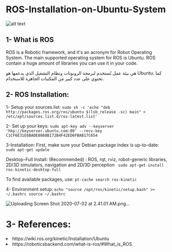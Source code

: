 # ROS-Installation-on-Ubuntu-System

![alt text](https://external-content.duckduckgo.com/iu/?u=https%3A%2F%2Finsights.ubuntu.com%2Fwp-content%2Fuploads%2Fe203%2FROS.png&f=1&nofb=1)

## 1- What is ROS
ROS is a Robotic framework, and it's an acronym for Robot Operating System.
The main supported operating system for ROS is Ubuntu. ROS contain a huge amount of libraries you can use it in your code.

  هي بيئة عمل تُستخدم لبرمجة الروبوتات ونظام التشغيل الذي يدعمها هو Ubuntu.
  كما تحتوي على عدد كبير من المكتبات الجاهزة للاستخدام.
  
  
  ## 2- ROS Installation:
  1- Setup your sources.list:
  `sudo sh -c 'echo "deb http://packages.ros.org/ros/ubuntu $(lsb_release -sc) main" > /etc/apt/sources.list.d/ros-latest.list'`
  
  2- Set up your keys:
  `sudo apt-key adv --keyserver 'hkp://keyserver.ubuntu.com:80' --recv-key C1CF6E31E6BADE8868B172B4F42ED6FBAB17C654`
  
  3-Installation:
  First, make sure your Debian package index is up-to-date:
  `sudo apt-get update`
  
  Desktop-Full Install: (Recommended) : ROS, rqt, rviz, robot-generic libraries, 2D/3D simulators, navigation and 2D/3D perception
 ` sudo apt-get install ros-kinetic-desktop-full`
  
  To find available packages, use:
  `pt-cache search ros-kinetic`
 
  4- Environment setup:
  `echo "source /opt/ros/kinetic/setup.bash" >> ~/.bashrc source ~/.bashrc`
  
  ![Uploading Screen Shot 2020-07-02 at 2.41.01 AM.png…]()
  
  
  # 3- References:
  <li>https://wiki.ros.org/kinetic/Installation/Ubuntu</li>
  <li>https://roboticsbackend.com/what-is-ros/#What_is_ROS</li>
